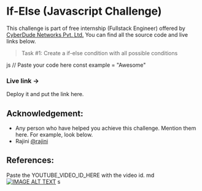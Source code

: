 # If-Else (Javascript Challenge)
This challenge is part of free internship (Fullstack Engineer) offered by [CyberDude Networks Pvt. Ltd.](https://cyberdudenetworks.com) You can find all the source code and live links below.

> Task #1: Create a if-else condition with all possible conditions

js
// Paste your code here
const example = "Awesome"


### Live link -> 
Deploy it and put the link here.


## Acknowledgement:
 - Any person who have helped you achieve this challenge. Mention them here. For example, look below.
 - Rajini [@rajini](https://github.com/rajini)

## References:

Paste the YOUTUBE_VIDEO_ID_HERE with the video id.
md
[![IMAGE ALT TEXT](http://img.youtube.com/vi/YOUTUBE_VIDEO_ID_HERE/0.jpg)](http://www.youtube.com/watch?v=YOUTUBE_VIDEO_ID_HERE "Video Title")
s